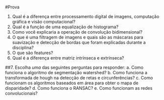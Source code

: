 #Prova

1. Qual é a diferença entre processamento digital de imagens, computação gráfica e visão computacional?
2. Qual é a função de uma equalização de histograma?
3. Como você explicaria a operação de convolução bidimensional?
4. O que é uma filtragem de imagens e quais são as máscaras para suavização e detecção de bordas que foram explicadas durante a disciplina?
5. O que são features?
6. Qual é a diferença entre matriz intrínseca e extrínseca?

##7. Escolha *uma* das seguintes perguntas para responder:
a. Como funciona o algoritmo de segmentação watershed?
b. Como funciona a transformada de hough na detecção de retas e circunferências?
c. Como funcionam os algoritmos baseados em área para obter o mapa de disparidade?
d. Como funciona o RANSAC?
e. Como funcionam as redes convolucionais?
